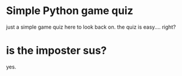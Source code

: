 # Simple Python game quiz
just a simple game quiz here to look back on.
the quiz is easy.... right?

# is the imposter sus?
yes.